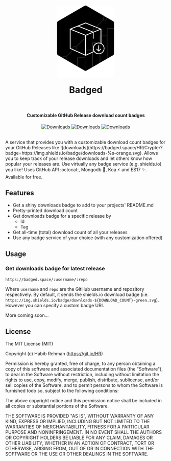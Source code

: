 <h1 align="center">
  <br>
  <a href="https://github.com/HR/Badged"><img src="https://raw.githubusercontent.com/HR/badged/master/public/badged_logo.png" alt="Badged" width="180" style= "margin-bottom: 1rem"></a>
  <br>
  Badged
  <br>
  <br>
</h1>


<h4 align="center">Customizable GitHub Release download count badges</h4>

<p align="center">
  <a href="https://github.com/HR/Crypter">
    <img src="https://badged.space/HR/Crypter?badge=https://img.shields.io/badge/Crypter%20downloads-%s-orange.svg"
      alt="Downloads">
  </a>
  <a href="https://github.com/atom/atom">  
    <img src="https://badged.space/atom/atom?badge=https://img.shields.io/badge/Atom%20downloads-%s-green.svg"
      alt="Downloads">
  </a>
  <a href="https://github.com/electron/electron">  
    <img src="https://badged.space/electron/electron?badge=https://img.shields.io/badge/Electron%20downloads-%s-blue.svg"
      alt="Downloads">
  </a>
</p>
<br>
A service that provides you with a customizable download count badges for your
GitHub Releases like
![downloads](https://badged.space/HR/Crypter?badge=https://img.shields.io/badge/downloads-%s-orange.svg).
Allows you to keep track of your release downloads and let others know how
popular your releases are. Use virtually any badge service (e.g. shields.io) you
like! Uses GitHub API :octocat:, Mongodb 🌱, Koa ⚡ and ES17 ✨. Available for
free.

## Features
- Get a shiny downloads badge to add to your projects' README.md
- Pretty-printed download count
- Get downloads badge for a specific release by
  - Id
  - Tag
- Get all-time (total) download count of all your releases
- Use any badge service of your choice (with any customization offered)

## Usage
### Get downloads badge for latest release
```
https://badged.space/:username/:repo
```
Where `username` and `repo` are the GitHub username and repository respectively.
By default, it sends the shields.io download badge (i.e.
`https://img.shields.io/badge/downloads-${DOWNLOAD_COUNT}-green.svg`). However
you can specify a custom badge URI.

More coming soon...

## License
The MIT License (MIT)

Copyright (c) Habib Rehman (https://git.io/HR)

Permission is hereby granted, free of charge, to any person obtaining a copy
of this software and associated documentation files (the "Software"), to deal
in the Software without restriction, including without limitation the rights
to use, copy, modify, merge, publish, distribute, sublicense, and/or sell
copies of the Software, and to permit persons to whom the Software is
furnished todo so, subject to the following conditions:

The above copyright notice and this permission notice shall be included in
all copies or substantial portions of the Software.

THE SOFTWARE IS PROVIDED "AS IS", WITHOUT WARRANTY OF ANY KIND, EXPRESS OR
IMPLIED, INCLUDING BUT NOT LIMITED TO THE WARRANTIES OF MERCHANTABILITY,
FITNESS FOR A PARTICULAR PURPOSE AND NONINFRINGEMENT. IN NO EVENT SHALL THE
AUTHORS OR COPYRIGHT HOLDERS BE LIABLE FOR ANY CLAIM, DAMAGES OR OTHER
LIABILITY, WHETHER IN AN ACTION OF CONTRACT, TORT OR OTHERWISE, ARISING FROM,
OUT OF OR IN CONNECTION WITH THE SOFTWARE OR THE USE OR OTHER DEALINGS IN
THE SOFTWARE.

